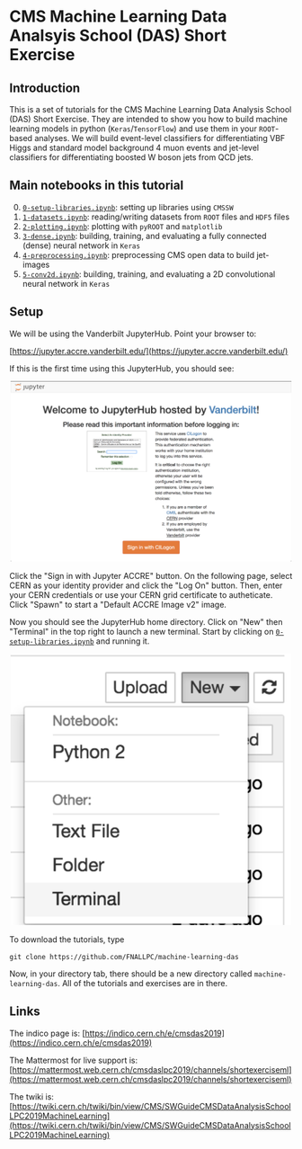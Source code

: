 # CMS Machine Learning Data Analsyis School (DAS) Short Exercise

## Introduction

This is a set of tutorials for the CMS Machine Learning Data Analysis School (DAS) Short Exercise. They are intended to show you how to build machine learning models in python (`Keras`/`TensorFlow`) and use them in your `ROOT`-based analyses. We will build event-level classifiers for differentiating VBF Higgs and standard model background 4 muon events and jet-level classifiers for differentiating boosted W boson jets from QCD jets.

## Main notebooks in this tutorial

 0. [`0-setup-libraries.ipynb`](0-setup-libraries.ipynb): setting up libraries using `CMSSW`
 1. [`1-datasets.ipynb`](1-datasets.ipynb): reading/writing datasets from `ROOT` files and `HDF5` files
 2. [`2-plotting.ipynb`](2-plotting.ipynb): plotting with `pyROOT` and `matplotlib`
 3. [`3-dense.ipynb`](3-dense.ipynb): building, training, and evaluating a fully connected (dense) neural network in `Keras`
 4. [`4-preprocessing.ipynb`](4-preprocessing.ipynb): preprocessing CMS open data to build jet-images
 5. [`5-conv2d.ipynb`](5-conv2d.ipynb): building, training, and evaluating a 2D convolutional neural network in `Keras`

## Setup

We will be using the Vanderbilt JupyterHub. Point your browser to:

[https://jupyter.accre.vanderbilt.edu/](https://jupyter.accre.vanderbilt.edu/)

If this is the first time using this JupyterHub, you should see:

<p align="center">
  <img src="vanderbilt.png" width="500"/>
</p>

Click the "Sign in with Jupyter ACCRE" button. On the following page, select CERN as your identity provider and click the "Log On" button. Then, enter your CERN credentials or use your CERN grid certificate to autheticate. Click "Spawn" to start a "Default ACCRE Image v2" image.

Now you should see the JupyterHub home directory. Click on "New" then "Terminal" in the top right to launch a new terminal. Start by clicking on [`0-setup-libraries.ipynb`](0-setup-libraries.ipynb) and running it.

<p align="center">
  <img src="new_terminal.png" width="500"/>
</p>

To download the tutorials, type

```
git clone https://github.com/FNALLPC/machine-learning-das
```

Now, in your directory tab, there should be a new directory called `machine-learning-das`. All of the tutorials and exercises are in there.

## Links

The indico page is: [https://indico.cern.ch/e/cmsdas2019](https://indico.cern.ch/e/cmsdas2019)

The Mattermost for live support is: [https://mattermost.web.cern.ch/cmsdaslpc2019/channels/shortexerciseml](https://mattermost.web.cern.ch/cmsdaslpc2019/channels/shortexerciseml)

The twiki is: [https://twiki.cern.ch/twiki/bin/view/CMS/SWGuideCMSDataAnalysisSchoolLPC2019MachineLearning](https://twiki.cern.ch/twiki/bin/view/CMS/SWGuideCMSDataAnalysisSchoolLPC2019MachineLearning)
